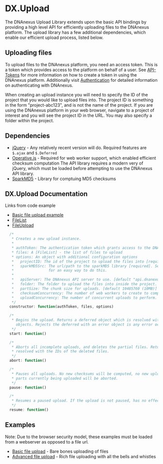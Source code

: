 DX.Upload
=========

The DNAnexus Upload Library extends upon the basic API bindings by providing a high level API for efficiently uploading
files to the DNAnexus platform. The upload library has a few additional dependencies, which enable our efficient upload process, listed below.

Uploading files
----------------

To upload files to the DNAnexus platform, you need an access token. This is a token which provides access to the
platform on behalf of a user. See [API-Tokens](https://wiki.dnanexus.com/UI/API-Tokens) for more information on
how to create a token in using the DNAnexus platform. Additionally visit
[Authentication](https://wiki.dnanexus.com/API-Specification-v1.0.0/Authentication) for detailed information on authenticating with DNAnexus.

When creating an upload instance you will need to specify the ID of the project that you would like to upload files into. The project ID is something
in the form "project-abc123", and is not the name of the project. If you are using the DNAnexus platform in your web browser, navigate to a project
of interest and you will see the project ID in the URL. You may also specify a folder within the project.

Dependencies
------------

* [jQuery](http://jquery.com/) - Any relatively recent version will do. Required features are `$.ajax` and `$.Deferred`
* [Operative.js](https://github.com/padolsey/operative) - Required for web worker support, which enabled efficient checksum computation
The API library requires a modern very of jQuery, which must be loaded before attempting to use the DNAnexus API library.
* [SparkMD5](https://github.com/satazor/SparkMD5) - Library for comptuing MD5 checksums

DX.Upload Documentation
--------------------

Links from code example
* [Basic file upload example](https://github.com/dnanexus/dx-javascript-toolkit/blob/master/examples/uploading-files-basic/index.html)
* [FileList](https://developer.mozilla.org/en-US/docs/Web/API/FileList)
* [FileUpload](https://github.com/dnanexus/dx-javascript-toolkit/blob/master/docs/file_upload.md)

```javascript
  /*
   * Creates a new upload instance.
   *
   * authToken: The authentication token which grants access to the DNAnexus platform
   * files: A [FileList] - the list of files to upload
   * options: An object with additional configuration options
   *   projectID: The id of the project to upload the files into [required]
   *   sparkMD5Src: The url/path to the sparkMD5 library [required]. See [Basic file upload example] 
   *                for an easy way to do this.
   *
   *   apiServer: The DNAnexus API server to use. [default "api.dnanexus.com"]
   *   folder: The folder to upload the files into inside the project. [default "/"]
   *   partSize: The chunk size for uploads. [default 10485760 (10MB)]
   *   checksumConcurrency: The number of web workers to create to compute checksums. [default 10]
   *   uploadConcurrency: The number of concurrent uploads to perform. [default 10]
   */
  constructor: function(authToken, files, options)

  /*
   * Begins the upload. Returns a deferred object which is resolved with an array of  [File Upload] 
     objects. Rejects the deferred with an error object is any error occurs.
   */
  start: function()

  /*
   * Aborts all incomplete uploads, and deletes the partial files. Returns a deferred object which is 
   * resolved with the IDs of the deleted files.
   */
  abort: function()

  /*
   * Pauses all uploads. No new checksums will be computed, no new upload parts will begin, and all 
   * parts currently being uploaded will be aborted.
   */
  pause: function()

  /*
   * Resumes a paused upload. If the upload is not paused, has no effect.
   */
  resume: function()
```

Examples
--------

Note: Due to the browser security model, these examples must be loaded from a webserver as opposed to a file url.

* [Basic file upload](https://github.com/dnanexus/dx-javascript-toolkit/blob/master/examples/uploading-files-basic) - Bare bones uploading of files
* [Advanced file upload](https://github.com/dnanexus/dx-javascript-toolkit/blob/master/examples/uploading-files-progress) - Rich file uploading with all the bells and whistles
